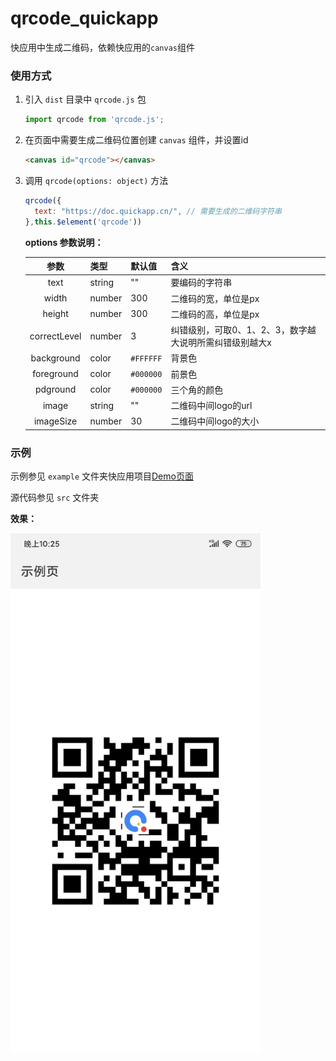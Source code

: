 # qrcode_quickapp


快应用中生成二维码，依赖快应用的`canvas`组件

### 使用方式

1. 引入 `dist` 目录中 `qrcode.js` 包
   
   ```javascript
   import qrcode from 'qrcode.js'; 
   ```
2. 在页面中需要生成二维码位置创建 `canvas` 组件，并设置id
   
    ```html
    <canvas id="qrcode"></canvas>
    ```
3. 调用 `qrcode(options: object)` 方法
   
    ```JavaScript
    qrcode({
      text: "https://doc.quickapp.cn/", // 需要生成的二维码字符串
    },this.$element('qrcode'))
    ```

    **options 参数说明：**


    |参数     |类型  | 默认值    |含义 |
    |:------------:|------------|-----|-----------|
    |text     | string|""|要编码的字符串 |
    |width   | number|300| 二维码的宽，单位是px|
    |height   | number|300| 二维码的高，单位是px|
    |correctLevel   | number|3| 纠错级别，可取0、1、2、3，数字越大说明所需纠错级别越大x|
    |background   | color| `#FFFFFF` | 背景色|
    |foreground   | color| `#000000` | 前景色|
    |pdground   | color| `#000000` | 三个角的颜色|
    |image   | string| "" | 二维码中间logo的url|
    |imageSize   | number| 30 | 二维码中间logo的大小|

### 示例

示例参见 `example` 文件夹快应用项目[Demo页面](https://github.com/WangCao/qrcode/blob/master/example/src/Demo/index.ux)

源代码参见 `src` 文件夹

**效果：**

<img src="./demo.jpg" width="400" >

